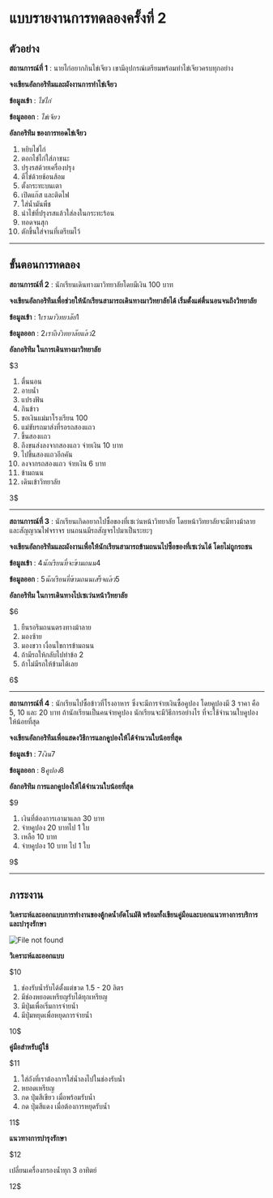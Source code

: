 # แบบรายงานการทดลองครั้งที่ 2

## ตัวอย่าง

**สถานการณ์ที่ 1** : นายไก่อยากกินไข่เจียว เขามีอุปกรณ์เตรียมพร้อมทำไข่เจียวครบทุกอย่าง

**จงเขียนอัลกอริทึมและผังงานการทำไข่เจียว**

**ข้อมูลเข้า** : _ไข่ไก่_

**ข้อมูลออก** : _ไข่เจียว_

**อัลกอริทึม ของการทอดไข่เจียว**

1.  หยิบไข่ไก่
2.  ตอกไข่ไก่ใส่ภาชนะ
3.  ปรุงรสด้วยเครื่องปรุง
4.  ตีไข่ด้วยช้อนส้อม
5.  ตั้งกระทะบนเตา
6.  เปิดแก๊ส และติดไฟ
7.  ใส่น้ำมันพืช
8.  นำไข่ที่ปรุงรสแล้วใส่ลงในกระทะร้อน
9.  ทอดจนสุก
10. ตักขึ้นใส่จานที่เตรียมไว้

----------

## ขั้นตอนการทดลอง

**สถานการณ์ที่ 2** : นักเรียนเดินทางมาวิทยาลัยโดยมีเงิน 100 บาท

**จงเขียนอัลกอริทึมเพื่อช่วยให้นักเรียนสามารถเดินทางมาวิทยาลัยได้ เริ่มตั้งแต่ตื่นนอนจนถึงวิทยาลัย**

**ข้อมูลเข้า** : $1   เรามาวิทยาลัย    1$

**ข้อมูลออก** : $2     เราถึงวิทยาลัยแล้ว  2$

**อัลกอริทึม ในการเดินทางมาวิทยาลัย**

$3

1.  ตื่นนอน
2.  อาบน้ำ
3.  แปรงฟัน
4.  กินข้าว
5.  ขอเงินแม่มาโรงเรียน 100
6.  แม่ขับรถมาส่งที่รอรถสองแถว
7.  ขึ้นสองเเถว
8.  ถึงขนส่งลงจากสองแถว จ่ายเงิน 10 บาท
9.  ไปขึ้นสองแถวอีกคัน
10.  ลงจากรถสองแถว จ่ายเงิน 6 บาท
11.  ข้ามถนน
12.  เดินเข้าวิทยาลัย

3$

----------

**สถานการณ์ที่ 3** : นักเรียนเกิดอยากไปซื้อของที่เซเว่นหน้าวิทยาลัย โดยหน้าวิทยาลัยจะมีทางม้าลาย และสัญญาณไฟจราจร บนถนนมีรถสัญจรไปมาเป็นระยะๆ

**จงเขียนอัลกอริทึมและผังงานเพื่อให้นักเรียนสามารถข้ามถนนไปซื้อของที่เซเว่นได้ โดยไม่ถูกรถชน**

**ข้อมูลเข้า** : $4   นักเรียนที่จะข้ามถนน    4$

**ข้อมูลออก** : $5     นักเรียนที่ข้ามถนนเสร็จแล้ว  5$

**อัลกอริทึม ในการเดินทางไปเซเว่นหน้าวิทยาลัย**

$6

1.  ยืนรอริมถนนตรงทางม้าลาย
2.  มองซ้าย
3.  มองขวา
เงื่อนไขการข้ามถนน
4.  ถ้ามีรถให้กลับไปทำข้อ 2
5.  ถ้าไม่มีรถให้ข้ามได้เลย

6$

----------

**สถานการณ์ที่ 4** : นักเรียนไปซื้อข้าวที่โรงอาหาร ซึ่งจะมีการจ่ายเงินซื้อคูปอง โดยคูปองมี 3 ราคา คือ 5, 10 และ 20 บาท ถ้านักเรียนเป็นคนจ่ายคูปอง นักเรียนจะมีวิธีการอย่างไร ที่จะใช้จำนวนใบคูปองให้น้อยที่สุด

**จงเขียนอัลกอริทึมเพื่อแสดงวิธีการแลกคูปองให้ได้จำนวนใบน้อยที่สุด**

**ข้อมูลเข้า** : $7    เงิน   7$

**ข้อมูลออก** : $8    คูปอง   8$

**อัลกอริทึม การแลกคูปองให้ได้จำนวนใบน้อยที่สุด**

$9

1.  เงินที่ต้องการเอามาแลก 30 บาท
2.  จ่ายคูปอง 20 บาทไป 1 ใบ
3.  เหลือ 10 บาท
4.  จ่ายคูปอง 10 บาท ไป 1 ใบ

9$

----------

## ภาระงาน

**วิเคราะห์และออกแบบการทำงานของตู้กดน้ำอัตโนมัติ พร้อมทั้งเขียนคู่มือและบอกแนวทางการบริการและบำรุงรักษา**

![File not found](img/drink1.jpg)

**วิเคราะห์และออกแบบ**

$10

1.  ช่องรับน้ำรับได้ตั้งแต่ขวด 1.5 - 20 ลิตร
2.  มีช่องหยอดเหรียญรับได้ทุกเหรียญ
3.  มีปุ่มเพื่อเริ่มการจ่ายน้ำ
4.  มีปุ่มหยุดเพื่อหยุดการจ่ายน้ำ

10$


**คู่มือสำหรับผู้ใช้**

$11

1.  ใส่ถังที่เราต้องการใส่น้ำลงไปในช่องรับน้ำ
2.  หยอดเหรียญ
3.  กด ปุ่มสีเขียว เมื่อพร้อมรับน้ำ
4.  กด ปุ่มสีแดง เมื่อต้องการหยุดรับน้ำ

11$

**แนวทางการบำรุงรักษา**

$12

เปลี่ยนเครื่องกรองน้ำทุก 3 อาทิตย์ 


12$
